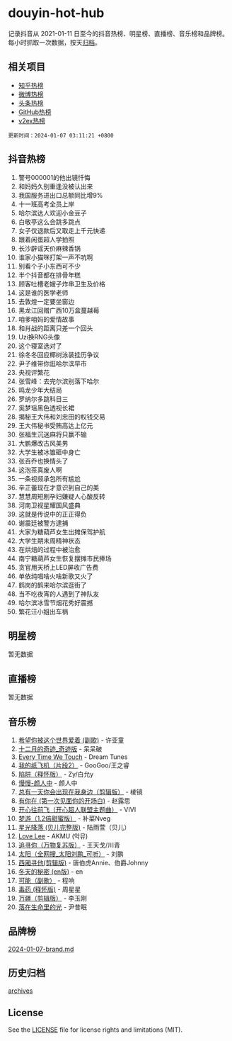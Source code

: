 # douyin-hot-hub

记录抖音从 2021-01-11 日至今的抖音热榜、明星榜、直播榜、音乐榜和品牌榜。每小时抓取一次数据，按天[归档](archives)。

## 相关项目

- [知乎热榜](https://github.com/lonnyzhang423/zhihu-hot-hub)
- [微博热榜](https://github.com/lonnyzhang423/weibo-hot-hub)
- [头条热榜](https://github.com/lonnyzhang423/toutiao-hot-hub)
- [GitHub热榜](https://github.com/lonnyzhang423/github-hot-hub)
- [v2ex热榜](https://github.com/lonnyzhang423/v2ex-hot-hub)


`更新时间：2024-01-07 03:11:21 +0800`

## 抖音热榜

1. 警号000001的他出镜忏悔
1. 和妈妈久别重逢没被认出来
1. 我国服务进出口总额同比增9%
1. 十一班高考全员上岸
1. 哈尔滨达人欢迎小金豆子
1. 白敬亭这么会跳多跳点
1. 女子仅退款后又取走上千元快递
1. 跟着闲蛋超人学拍照
1. 长沙辟谣天价麻辣香锅
1. 谁家小猫咪打架一声不吭啊
1. 别看个子小东西可不少
1. 半个抖音都在排骨年糕
1. 顾客吐槽老嫂子炸串卫生及价格
1. 这是谁的医学老师
1. 去敦煌一定要坐窗边
1. 黑龙江回赠广西10万盒蔓越莓
1. 咱爹咱妈的爱情故事
1. 和肖战的距离只差一个回头
1. Uzi换RNG头像
1. 这个寝室选对了
1. 徐冬冬回应椰树泳装挂历争议
1. 尹子维带你逛哈尔滨早市
1. 央视评繁花
1. 张雪峰：去完尔滨别落下哈尔
1. 鸣龙少年大结局
1. 罗纳尔多跳科目三
1. 奚梦瑶黑色透视长裙
1. 揭秘王大伟和刘忠田的权钱交易
1. 王大伟秘书受贿高达上亿元
1. 张福生沉迷麻将只赢不输
1. 大鹏爆改古风美男
1. 大学生被冰锥砸中身亡
1. 张百乔也换情头了
1. 这泡茶真废人啊
1. 一条视频承包所有尴尬
1. 辛芷蕾现在才意识到自己的美
1. 慧慧周短剧孕妇嫌疑人心酸反转
1. 河南卫视星耀国风盛典
1. 这就是传说中的正正得负
1. 谢震廷被警方逮捕
1. 大家为糖葫芦女生出摊保驾护航
1. 大学生期末周精神状态
1. 在烘焙的过程中被治愈
1. 南宁糖葫芦女生恢复摆摊市民捧场
1. 贪官用天桥上LED屏收广告费
1. 单依纯唱啥火啥新歌又火了
1. 鹤岗的鹤来哈尔滨逛街了
1. 当不吃夜宵的人遇到了神队友
1. 哈尔滨冰雪节烟花秀好震撼
1. 繁花汪小姐出车祸

## 明星榜

暂无数据

## 直播榜

暂无数据

## 音乐榜

1. [希望你被这个世界爱着 (副歌)](https://sf86-cdn-tos.douyinstatic.com/obj/tos-cn-ve-2774/oUHCmWQfZlE3QQBKBeD8rCFLpJzPgCpImhsxMt) - 许亚童
1. [十二月的奇迹_奇迹版](https://sf86-cdn-tos.douyinstatic.com/obj/tos-cn-ve-2774/oMslvA9FBzGMGHnyUuoiiUjtIAXfMz6tzwByW8) - 呆呆破
1. [Every Time We Touch](https://sf86-cdn-tos.douyinstatic.com/obj/tos-cn-ve-2774/ogN6lUKQeBBfEVhIOMikG1CcJjugxk1tztZyhP) - Dream Tunes
1. [我的纸飞机（片段2）](https://sf86-cdn-tos.douyinstatic.com/obj/tos-cn-ve-2774/oM2ZrKcg2CD5AeRB2gkeXOFB1IxAGJdZPazYHf) - GooGoo/王之睿
1. [陷阱（释怀版）](https://sf3-cdn-tos.douyinstatic.com/obj/tos-cn-ve-2774/oE8C21LeZrzKLDFfQYgMzx4GAIHageG5IzayY7) - Zy/白允y
1. [慢慢-颜人中](https://sf86-cdn-tos.douyinstatic.com/obj/tos-cn-ve-2774/ocjHNfBXdBxQNC8ZGAeoLMFTUgtBg8bkExunDC) - 颜人中
1. [总有一天你会出现在我身边（剪辑版）](https://sf86-cdn-tos.douyinstatic.com/obj/tos-cn-ve-2774/oMLsHwhWW7CYoAhoWB9EXUQIzNBsfAJxpAoxCU) - 棱镜
1. [有你在 (第一次见面你的开场白)](https://sf86-cdn-tos.douyinstatic.com/obj/tos-cn-ve-2774/oAthrQ3ClJBfI57uBoFEgNDYtNCZ0TSYQQfxQ0) - 赵露思
1. [开心往前飞（开心超人联盟主题曲）](https://sf86-cdn-tos.douyinstatic.com/obj/tos-cn-ve-2774/9d8fb7c82cf1421fb93a9fe925275e0a) - VIVI
1. [梦游（1.2倍甜蜜版）](https://sf3-cdn-tos.douyinstatic.com/obj/tos-cn-ve-2774/o4gyAUm8hwufoEABmwVIiQtHsFuGzAEEWtNMzo) - 补菜Nveg
1. [星光降落 (贝儿完整版)](https://sf6-cdn-tos.douyinstatic.com/obj/tos-cn-ve-2774/okwB9hAwyAtsFFkFBzAX1hOOfQuIoMNs0W2Mwr) - 陆雨萱（贝儿）
1. [Love Lee](https://sf3-cdn-tos.douyinstatic.com/obj/tos-cn-ve-2774/o05GbkJGbCBTdDnMtB0fwOYgkeZp23vrWQDQBS) - AKMU (악뮤)
1. [追寻你（万物复苏版）](https://sf86-cdn-tos.douyinstatic.com/obj/tos-cn-ve-2774/oYeAZJsbjIDit9APmBg8u6uDUQnHmoCf3gbo74) - 王天戈/川青
1. [太阳（全网搜_太阳刘鹏_可听）](https://sf86-cdn-tos.douyinstatic.com/obj/tos-cn-ve-2774/ogWbyIQnlBFImVbeDocRdCIYtBHlbJXgfZMvgz) - 刘鹏
1. [西厢寻他(剪辑版)](https://sf3-cdn-tos.douyinstatic.com/obj/tos-cn-ve-2774/oUsAVfAQKlRNxEv5qxvIB8o5qmIWUcXbzJKJhw) - 唐伯虎Annie、伯爵Johnny
1. [冬天的秘密 (en版)](https://sf86-cdn-tos.douyinstatic.com/obj/tos-cn-ve-2774/okIuMHDdzyf3FjGK4Lphe1vfHcQaPIHAg0Z4CR) - en
1. [可能（副歌）](https://sf6-cdn-tos.douyinstatic.com/obj/tos-cn-ve-2774/cde1731888894259b333569393c2fb51) - 程响
1. [毒药 (释怀版)](https://sf86-cdn-tos.douyinstatic.com/obj/tos-cn-ve-2774/oYILMEAzspdZBIzy4frJNB8ZHPHWAhiwowd4Ad) - 周星星
1. [万疆（剪辑版）](https://sf86-cdn-tos.douyinstatic.com/obj/tos-cn-ve-2774/ooG7oVgFlDTelKCjCsTTobQvbdtj1BBQXnfZd8) - 李玉刚
1. [落在生命里的光](https://sf86-cdn-tos.douyinstatic.com/obj/tos-cn-ve-2774/d9ffa8c090124ea58bb10df9b510c01d) - 尹昔眠

## 品牌榜

[2024-01-07-brand.md](archives/2024-01-07-brand.md)

## 历史归档

[archives](archives)

## License

See the [LICENSE](LICENSE) file for license rights and limitations (MIT).
